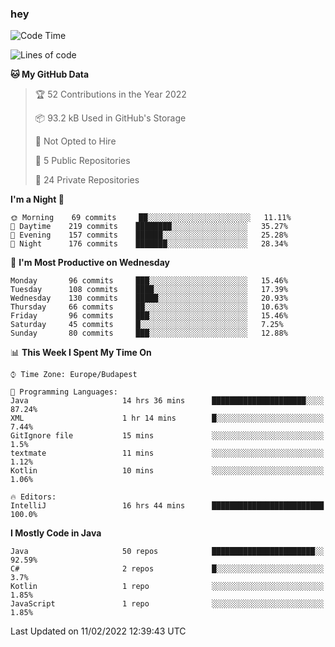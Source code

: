 ### hey

<!--START_SECTION:waka-->
![Code Time](http://img.shields.io/badge/Code%20Time-536%20hrs%207%20mins-blue)

![Lines of code](https://img.shields.io/badge/From%20Hello%20World%20I%27ve%20Written-438%20Thousand%20lines%20of%20code-blue)

**🐱 My GitHub Data** 

> 🏆 52 Contributions in the Year 2022
 > 
> 📦 93.2 kB Used in GitHub's Storage 
 > 
> 🚫 Not Opted to Hire
 > 
> 📜 5 Public Repositories 
 > 
> 🔑 24 Private Repositories  
 > 
**I'm a Night 🦉** 

```text
🌞 Morning    69 commits     ██░░░░░░░░░░░░░░░░░░░░░░░   11.11% 
🌆 Daytime    219 commits    ████████░░░░░░░░░░░░░░░░░   35.27% 
🌃 Evening    157 commits    ██████░░░░░░░░░░░░░░░░░░░   25.28% 
🌙 Night      176 commits    ███████░░░░░░░░░░░░░░░░░░   28.34%

```
📅 **I'm Most Productive on Wednesday** 

```text
Monday       96 commits     ███░░░░░░░░░░░░░░░░░░░░░░   15.46% 
Tuesday      108 commits    ████░░░░░░░░░░░░░░░░░░░░░   17.39% 
Wednesday    130 commits    █████░░░░░░░░░░░░░░░░░░░░   20.93% 
Thursday     66 commits     ██░░░░░░░░░░░░░░░░░░░░░░░   10.63% 
Friday       96 commits     ███░░░░░░░░░░░░░░░░░░░░░░   15.46% 
Saturday     45 commits     █░░░░░░░░░░░░░░░░░░░░░░░░   7.25% 
Sunday       80 commits     ███░░░░░░░░░░░░░░░░░░░░░░   12.88%

```


📊 **This Week I Spent My Time On** 

```text
⌚︎ Time Zone: Europe/Budapest

💬 Programming Languages: 
Java                     14 hrs 36 mins      █████████████████████░░░░   87.24% 
XML                      1 hr 14 mins        █░░░░░░░░░░░░░░░░░░░░░░░░   7.44% 
GitIgnore file           15 mins             ░░░░░░░░░░░░░░░░░░░░░░░░░   1.5% 
textmate                 11 mins             ░░░░░░░░░░░░░░░░░░░░░░░░░   1.12% 
Kotlin                   10 mins             ░░░░░░░░░░░░░░░░░░░░░░░░░   1.06%

🔥 Editors: 
IntelliJ                 16 hrs 44 mins      █████████████████████████   100.0%

```

**I Mostly Code in Java** 

```text
Java                     50 repos            ███████████████████████░░   92.59% 
C#                       2 repos             █░░░░░░░░░░░░░░░░░░░░░░░░   3.7% 
Kotlin                   1 repo              ░░░░░░░░░░░░░░░░░░░░░░░░░   1.85% 
JavaScript               1 repo              ░░░░░░░░░░░░░░░░░░░░░░░░░   1.85%

```



 Last Updated on 11/02/2022 12:39:43 UTC
<!--END_SECTION:waka-->
